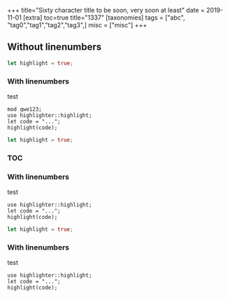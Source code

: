 +++
title="Sixty character title to be soon, very soon at least"
date = 2019-11-01
[extra]
toc=true
title="1337"
[taxonomies]
tags = ["abc", "tag0","tag1","tag2","tag3",]
misc = ["misc"]
+++

## Without linenumbers

```rust
let highlight = true;
```



### With linenumbers

test

```rust, linenos
mod qwe123;
use highlighter::highlight;
let code = "...";
highlight(code);
```

```rust
let highlight = true;
```
### TOC
<!-- toc -->


### With linenumbers

test

```rust,linenos
use highlighter::highlight;
let code = "...";
highlight(code);
```
```rust
let highlight = true;
```

### With linenumbers

test

```rust,linenos
use highlighter::highlight;
let code = "...";
highlight(code);
```
